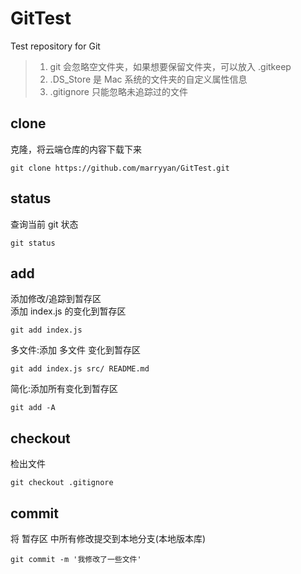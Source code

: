 # GitTest
 Test repository for Git  

> 1. git 会忽略空文件夹，如果想要保留文件夹，可以放入 .gitkeep
> 2. .DS_Store 是 Mac 系统的文件夹的自定义属性信息
> 3. .gitignore 只能忽略未追踪过的文件

## clone  
克隆，将云端仓库的内容下载下来  
  
    git clone https://github.com/marryyan/GitTest.git  
      
## status  
查询当前 git 状态  

    git status

## add  
添加修改/追踪到暂存区  
添加 index.js 的变化到暂存区

    git add index.js  

多文件:添加 多文件 变化到暂存区

    git add index.js src/ README.md  
    
简化:添加所有变化到暂存区  

    git add -A
    
## checkout  
检出文件  

    git checkout .gitignore 
    
## commit  
将 暂存区 中所有修改提交到本地分支(本地版本库)  

    git commit -m '我修改了一些文件'
    
